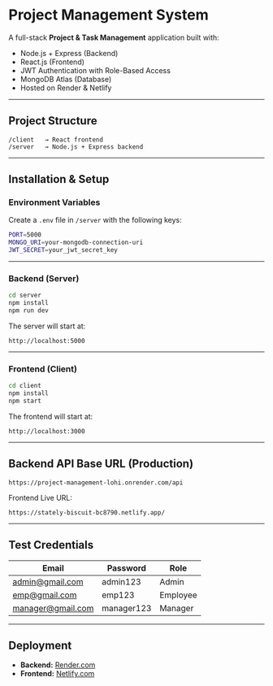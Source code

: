 # Project Management System

A full-stack **Project & Task Management** application built with:

*  Node.js + Express (Backend)
*  React.js (Frontend)
*  JWT Authentication with Role-Based Access
*  MongoDB Atlas (Database)
*  Hosted on Render & Netlify

---

##  Project Structure

```
/client   → React frontend
/server   → Node.js + Express backend
```

---

##  Installation & Setup

###  Environment Variables

Create a `.env` file in `/server` with the following keys:

```bash
PORT=5000
MONGO_URI=your-mongodb-connection-uri
JWT_SECRET=your_jwt_secret_key
```

---

###  Backend (Server)

```bash
cd server
npm install
npm run dev
```

The server will start at:

```
http://localhost:5000
```

---

###  Frontend (Client)

```bash
cd client
npm install
npm start
```

The frontend will start at:

```
http://localhost:3000
```

---

##  Backend API Base URL (Production)

```
https://project-management-lohi.onrender.com/api
```

Frontend Live URL:

```
https://stately-biscuit-bc8790.netlify.app/
```

---

##  Test Credentials

| Email                                               | Password | Role     |
| --------------------------------------------------- | -------- | -------- |
| [admin@gmail.com](mailto:admin@example.com)       | admin123   | Admin    |
| [emp@gmail.com](mailto:manager@example.com)   | emp123   | Employee  |
| [manager@gmail.com](mailto:employee@example.com) | manager123   | Manager |

---

## Deployment

* **Backend:** [Render.com](https://render.com/)
* **Frontend:** [Netlify.com](https://netlify.com/)

